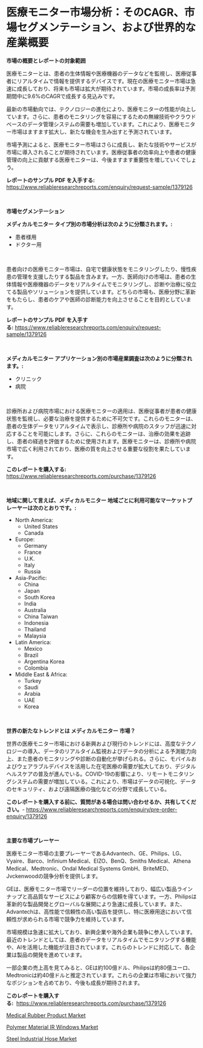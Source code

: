 <p><h1>医療モニター市場分析：そのCAGR、市場セグメンテーション、および世界的な産業概要</h1></p><p><strong>市場の概要とレポートの対象範囲</strong></p>
<p><p>医療モニターとは、患者の生体情報や医療機器のデータなどを監視し、医療従事者にリアルタイムで情報を提供するデバイスです。現在の医療モニター市場は急速に成長しており、将来も市場は拡大が期待されています。市場の成長率は予測期間中に9.6%のCAGRで成長する見込みです。</p><p>最新の市場動向では、テクノロジーの進化により、医療モニターの性能が向上しています。さらに、患者のモニタリングを容易にするための無線技術やクラウドベースのデータ管理システムの需要も増加しています。これにより、医療モニター市場はますます拡大し、新たな機会を生み出すと予測されています。</p><p>市場予測によると、医療モニター市場はさらに成長し、新たな技術やサービスが市場に導入されることが期待されています。医療従事者の効率向上や患者の健康管理の向上に貢献する医療モニターは、今後ますます重要性を増していくでしょう。</p></p>
<p><strong>レポートのサンプル PDF を入手する:</strong> <a href="https://www.reliableresearchreports.com/enquiry/request-sample/1379126">https://www.reliableresearchreports.com/enquiry/request-sample/1379126</a></p>
<p>&nbsp;</p>
<p><strong>市場セグメンテーション</strong></p>
<p><strong>メディカルモニター タイプ別の市場分析は次のように分類されます。:</strong></p>
<p><ul><li>患者様用</li><li>ドクター用</li></ul></p>
<p>&nbsp;</p>
<p><p>患者向けの医療モニター市場は、自宅で健康状態をモニタリングしたり、慢性疾患の管理を支援したりする製品を含みます。一方、医師向けの市場は、患者の生体情報や医療機器のデータをリアルタイムでモニタリングし、診断や治療に役立てる製品やソリューションを提供しています。どちらの市場も、医療分野に革新をもたらし、患者のケアや医師の診断能力を向上させることを目的としています。</p></p>
<p><strong>レポートのサンプル PDF を入手する:</strong>&nbsp;<a href="https://www.reliableresearchreports.com/enquiry/request-sample/1379126">https://www.reliableresearchreports.com/enquiry/request-sample/1379126</a></p>
<p>&nbsp;</p>
<p><strong> メディカルモニター アプリケーション別の市場産業調査は次のように分類されます。:</strong></p>
<p><ul><li>クリニック</li><li>病院</li></ul></p>
<p>&nbsp;</p>
<p><p>診療所および病院市場における医療モニターの適用は、医療従事者が患者の健康状態を監視し、必要な治療を提供するために不可欠です。これらのモニターは、患者の生体データをリアルタイムで表示し、診療所や病院のスタッフが迅速に対応することを可能にします。さらに、これらのモニターは、治療の効果を追跡し、患者の経過を評価するために使用されます。医療モニターは、診療所や病院市場で広く利用されており、医療の質を向上させる重要な役割を果たしています。</p></p>
<p><strong>このレポートを購入する:</strong>&nbsp; <a href="https://www.reliableresearchreports.com/purchase/1379126">https://www.reliableresearchreports.com/purchase/1379126</a></p>
<p>&nbsp;</p>
<p><strong>地域に関して言えば、メディカルモニター 地域ごとに利用可能なマーケットプレーヤーは次のとおりです。:</strong></p>
<p><ul>
    <li>
        North America:
        <ul>
            <li>United States</li>
            <li>Canada</li>
        </ul>
    </li>
    <li>
        Europe:
        <ul>
            <li>Germany</li>
            <li>France</li>
            <li>U.K.</li>
            <li>Italy</li>
            <li>Russia</li>
        </ul>
    </li>
    <li>
        Asia-Pacific:
        <ul>
            <li>China</li>
            <li>Japan</li>
            <li>South Korea</li>
            <li>India</li>
            <li>Australia</li>
            <li>China Taiwan</li>
            <li>Indonesia</li>
            <li>Thailand</li>
            <li>Malaysia</li>
        </ul>
    </li>
    <li>
        Latin America:
        <ul>
            <li>Mexico</li>
            <li>Brazil</li>
            <li>Argentina Korea</li>
            <li>Colombia</li>
        </ul>
    </li>
    <li>
        Middle East & Africa:
        <ul>
            <li>Turkey</li>
            <li>Saudi</li>
            <li>Arabia</li>
            <li>UAE</li>
            <li>Korea</li>
        </ul>
    </li>
    </ul></p>
<p>&nbsp;</p>
<p><strong>世界の新たなトレンドとは メディカルモニター 市場？</strong></p>
<p><p>世界の医療モニター市場における新興および現行のトレンドには、高度なテクノロジーの導入、データのリアルタイム監視およびデータの分析による予測能力向上、また患者のモニタリングや診断の自動化が挙げられる。さらに、モバイルおよびウェアラブルデバイスを活用した在宅医療の需要が拡大しており、デジタルヘルスケアの普及が進んでいる。COVID-19の影響により、リモートモニタリングシステムの需要が増加している。これにより、市場はデータの可視化、データのセキュリティ、および遠隔医療の強化などの分野で成長している。</p></p>
<p><strong>このレポートを購入する前に、質問がある場合は問い合わせるか、共有してください。</strong>- <a href="https://www.reliableresearchreports.com/enquiry/pre-order-enquiry/1379126">https://www.reliableresearchreports.com/enquiry/pre-order-enquiry/1379126</a></p>
<p>&nbsp;</p>
<p><strong>主要な市場プレーヤー</strong></p>
<p><p>医療モニター市場の主要プレーヤーであるAdvantech、GE、Philips、LG、Vyaire、Barco、Infinium Medical、EIZO、BenQ、Smiths Medical、Athena Medical、Medtronic、Ondal Medical Systems GmbH、BriteMED、Jvckenwoodの競争分析を提供します。</p><p>GEは、医療モニター市場でリーダーの位置を維持しており、幅広い製品ラインナップと高品質なサービスにより顧客からの信頼を得ています。一方、Philipsは革新的な製品開発とグローバルな展開により急速に成長しています。また、Advantechは、高性能で信頼性の高い製品を提供し、特に医療用途において信頼性が求められる市場で競争力を維持しています。</p><p>市場規模は急速に拡大しており、新興企業や海外企業も競争に参入しています。最近のトレンドとしては、患者のデータをリアルタイムでモニタリングする機能や、AIを活用した機能が注目されています。これらのトレンドに対応して、各企業は製品の開発を進めています。</p><p>一部企業の売上高を見てみると、GEは約100億ドル、Philipsは約80億ユーロ、Medtronicは約40億ドルと推定されています。これらの企業は市場において強力なポジションを占めており、今後も成長が期待されます。</p></p>
<p><strong>このレポートを購入する:</strong>&nbsp;&nbsp;<a href="https://www.reliableresearchreports.com/purchase/1379126">https://www.reliableresearchreports.com/purchase/1379126</a></p>
<p><p><a href="https://sore-arch-6db.notion.site/Medical-Rubber-Product-Market-Size-Global-Industry-Overview-Market-Segmentation-and-Forecast-2024-8066618bb8ef44be9ba363fa9c8173d7">Medical Rubber Product Market</a></p><p><a href="https://github.com/Airanohannonzb68e5pb53oc1/Market-Research-Report-List-1/blob/main/polymer-material-ir-windows-market.md">Polymer Material IR Windows Market</a></p><p><a href="https://github.com/fiixsa/Market-Research-Report-List-1/blob/main/steel-industrial-hose-market.md">Steel Industrial Hose Market</a></p></p>